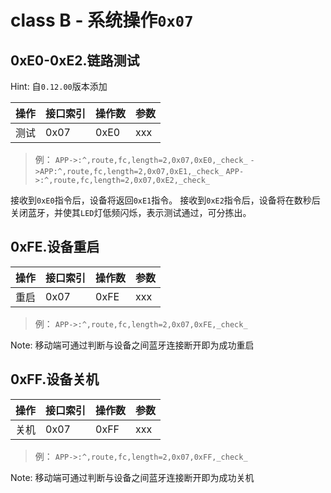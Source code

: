 # class B - 系统操作`0x07`

## 0xE0-0xE2.链路测试

Hint: 自`0.12.00`版本添加

| 操作 | 接口索引 | 操作数  | 参数   |
| ---- | ---- | ---- | ---- |
| 测试 | 0x07 | 0xE0 | xxx |

> 例： 
> `APP->:^,route,fc,length=2,0x07,0xE0,_check_`
> `->APP:^,route,fc,length=2,0x07,0xE1,_check_`
> `APP->:^,route,fc,length=2,0x07,0xE2,_check_`

接收到`0xE0`指令后，设备将返回`0xE1`指令。
接收到`0xE2`指令后，设备将在数秒后关闭蓝牙，并使其`LED`灯低频闪烁，表示测试通过，可分拣出。

## 0xFE.设备重启

| 操作 | 接口索引 | 操作数  | 参数   |
| ---- | ---- | ---- | ---- |
| 重启 | 0x07 | 0xFE | xxx |

> 例： 
> `APP->:^,route,fc,length=2,0x07,0xFE,_check_`

Note: 移动端可通过判断与设备之间蓝牙连接断开即为成功重启

## 0xFF.设备关机

| 操作 | 接口索引 | 操作数  | 参数   |
| ---- | ---- | ---- | ---- |
| 关机 | 0x07 | 0xFF | xxx |

> 例： 
> `APP->:^,route,fc,length=2,0x07,0xFF,_check_`

Note: 移动端可通过判断与设备之间蓝牙连接断开即为成功关机
